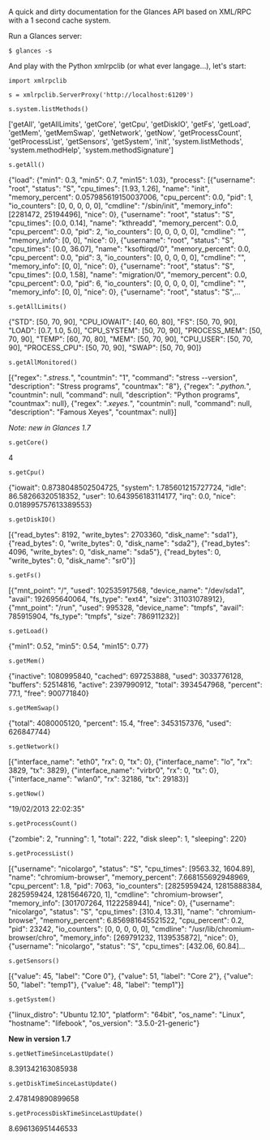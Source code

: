 A quick and dirty documentation for the Glances API based on XML/RPC with a 1 second cache system.

Run a Glances server:

`$ glances -s`

And play with the Python xmlrpclib (or what ever langage...), let's start:

`import xmlrpclib`

`s = xmlrpclib.ServerProxy('http://localhost:61209')`

`s.system.listMethods()`

['getAll',
 'getAllLimits',
 'getCore',
 'getCpu',
 'getDiskIO',
 'getFs',
 'getLoad',
 'getMem',
 'getMemSwap',
 'getNetwork',
 'getNow',
 'getProcessCount',
 'getProcessList',
 'getSensors',
 'getSystem',
 'init',
 'system.listMethods',
 'system.methodHelp',
 'system.methodSignature']

`s.getAll()`

{"load": {"min1": 0.3, "min5": 0.7, "min15": 1.03}, "process": [{"username": "root", "status": "S", "cpu_times": [1.93, 1.26], "name": "init", "memory_percent": 0.057985619150037006, "cpu_percent": 0.0, "pid": 1, "io_counters": [0, 0, 0, 0, 0], "cmdline": "/sbin/init", "memory_info": [2281472, 25194496], "nice": 0}, {"username": "root", "status": "S", "cpu_times": [0.0, 0.14], "name": "kthreadd", "memory_percent": 0.0, "cpu_percent": 0.0, "pid": 2, "io_counters": [0, 0, 0, 0, 0], "cmdline": "", "memory_info": [0, 0], "nice": 0}, {"username": "root", "status": "S", "cpu_times": [0.0, 36.07], "name": "ksoftirqd/0", "memory_percent": 0.0, "cpu_percent": 0.0, "pid": 3, "io_counters": [0, 0, 0, 0, 0], "cmdline": "", "memory_info": [0, 0], "nice": 0}, {"username": "root", "status": "S", "cpu_times": [0.0, 1.58], "name": "migration/0", "memory_percent": 0.0, "cpu_percent": 0.0, "pid": 6, "io_counters": [0, 0, 0, 0, 0], "cmdline": "", "memory_info": [0, 0], "nice": 0}, {"username": "root", "status": "S",...

`s.getAllLimits()`

{"STD": [50, 70, 90], "CPU_IOWAIT": [40, 60, 80], "FS": [50, 70, 90], "LOAD": [0.7, 1.0, 5.0], "CPU_SYSTEM": [50, 70, 90], "PROCESS_MEM": [50, 70, 90], "TEMP": [60, 70, 80], "MEM": [50, 70, 90], "CPU_USER": [50, 70, 90], "PROCESS_CPU": [50, 70, 90], "SWAP": [50, 70, 90]}

`s.getAllMonitored()`

[{"regex": ".*stress.*", "countmin": "1", "command": "stress --version", "description": "Stress programs", "countmax": "8"}, {"regex": ".*python.*", "countmin": null, "command": null, "description": "Python programs", "countmax": null}, {"regex": ".*xeyes.*", "countmin": null, "command": null, "description": "Famous Xeyes", "countmax": null}]

_Note: new in Glances 1.7_

`s.getCore()`

4

`s.getCpu()`

{"iowait": 0.8738048502504725, "system": 1.785601215727724, "idle": 86.58266320518352, "user": 10.643956183114177, "irq": 0.0, "nice": 0.018995757613389553}

`s.getDiskIO()`

[{"read_bytes": 8192, "write_bytes": 2703360, "disk_name": "sda1"}, {"read_bytes": 0, "write_bytes": 0, "disk_name": "sda2"}, {"read_bytes": 4096, "write_bytes": 0, "disk_name": "sda5"}, {"read_bytes": 0, "write_bytes": 0, "disk_name": "sr0"}]

`s.getFs()`

[{"mnt_point": "/", "used": 102535917568, "device_name": "/dev/sda1", "avail": 192695640064, "fs_type": "ext4", "size": 311031078912}, {"mnt_point": "/run", "used": 995328, "device_name": "tmpfs", "avail": 785915904, "fs_type": "tmpfs", "size": 786911232}]

`s.getLoad()`

{"min1": 0.52, "min5": 0.54, "min15": 0.77}

`s.getMem()`

{"inactive": 1080995840, "cached": 697253888, "used": 3033776128, "buffers": 52514816, "active": 2397990912, "total": 3934547968, "percent": 77.1, "free": 900771840}

`s.getMemSwap()`

{"total": 4080005120, "percent": 15.4, "free": 3453157376, "used": 626847744}

`s.getNetwork()`

[{"interface_name": "eth0", "rx": 0, "tx": 0}, {"interface_name": "lo", "rx": 3829, "tx": 3829}, {"interface_name": "virbr0", "rx": 0, "tx": 0}, {"interface_name": "wlan0", "rx": 32186, "tx": 29183}]

`s.getNow()`

"19/02/2013 22:02:35"

`s.getProcessCount()`

{"zombie": 2, "running": 1, "total": 222, "disk sleep": 1, "sleeping": 220}

`s.getProcessList()`

[{"username": "nicolargo", "status": "S", "cpu_times": [9563.32, 1604.89], "name": "chromium-browser", "memory_percent": 7.668155692948969, "cpu_percent": 1.8, "pid": 7063, "io_counters": [2825959424, 12815888384, 2825959424, 12815646720, 1], "cmdline": "chromium-browser", "memory_info": [301707264, 1122258944], "nice": 0}, {"username": "nicolargo", "status": "S", "cpu_times": [310.4, 13.31], "name": "chromium-browse", "memory_percent": 6.856981645521522, "cpu_percent": 0.2, "pid": 23242, "io_counters": [0, 0, 0, 0, 0], "cmdline": "/usr/lib/chromium-browser/chro", "memory_info": [269791232, 1139535872], "nice": 0}, {"username": "nicolargo", "status": "S", "cpu_times": [432.06, 60.84]...

`s.getSensors()`

[{"value": 45, "label": "Core 0"}, {"value": 51, "label": "Core 2"}, {"value": 50, "label": "temp1"}, {"value": 48, "label": "temp1"}]

`s.getSystem()`

{"linux_distro": "Ubuntu 12.10", "platform": "64bit", "os_name": "Linux", "hostname": "lifebook", "os_version": "3.5.0-21-generic"}

**New in version 1.7**

`s.getNetTimeSinceLastUpdate()`

8.391342163085938

`s.getDiskTimeSinceLastUpdate()`

2.478149890899658

`s.getProcessDiskTimeSinceLastUpdate()`

8.696136951446533
